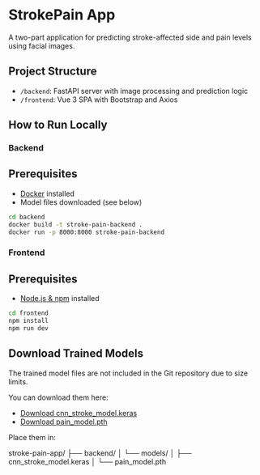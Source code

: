# StrokePain App

A two-part application for predicting stroke-affected side and pain levels using facial images.

## Project Structure

- `/backend`: FastAPI server with image processing and prediction logic
- `/frontend`: Vue 3 SPA with Bootstrap and Axios

## How to Run Locally

### Backend

## Prerequisites
- [Docker](https://www.docker.com/products/docker-desktop) installed  
- Model files downloaded (see below)

```bash
cd backend
docker build -t stroke-pain-backend .
docker run -p 8000:8000 stroke-pain-backend
```
### Frontend

## Prerequisites
- [Node.js & npm](https://nodejs.org/) installed

```bash
cd frontend
npm install
npm run dev
```

## Download Trained Models

The trained model files are not included in the Git repository due to size limits.

You can download them here:
- [Download cnn_stroke_model.keras](https://github.com/mdinle/stroke-pain-app/releases/latest)
- [Download pain_model.pth](https://github.com/mdinle/stroke-pain-app/releases/latest)

Place them in:

stroke-pain-app/
├── backend/
│ └── models/
│ ├── cnn_stroke_model.keras
│ └── pain_model.pth
